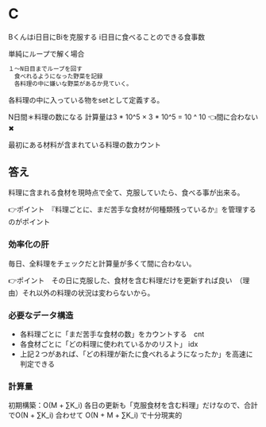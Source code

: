 # C
Bくんはi日目にBiを克服する
i日目に食べることのできる食事数

単純にループで解く場合
```Python
１～N日目までループを回す
　食べれるようになった野菜を記録
　各料理の中に嫌いな野菜があるか見ていく。
```

各料理の中に入っている物をsetとして定義する。

N日間＊料理の数になる
計算量は3 * 10^5 × 3 * 10^5 = 10 ^ 10 👈間に合わない✖

最初にある材料が含まれている料理の数カウント

## 答え
料理に含まれる食材を現時点で全て、克服していたら、食べる事が出来る。

👉ポイント　『料理ごとに、まだ苦手な食材が何種類残っているか』を管理するのがポイント


### 効率化の肝
毎日、全料理をチェックだと計算量が多くて間に合わない。

👉ポイント　その日に克服した、食材を含む料理だけを更新すれば良い　（理由）それ以外の料理の状況は変わらないから。

### 必要なデータ構造
- 各料理ごとに「まだ苦手な食材の数」をカウントする　cnt
- 各食材ごとに「どの料理に使われているかのリスト」 idx
- 上記２つがあれば、「どの料理が新たに食べれるようになったか」を高速に判定できる


### 計算量
初期構築：O(M + ∑K_i)
各日の更新も「克服食材を含む料理」だけなので、合計でO(N + ∑K_i)
合わせて O(N + M + ∑K_i) で十分現実的